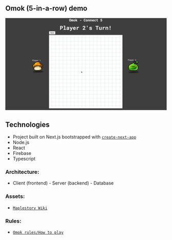 

## Omok (5-in-a-row) demo

<img src='https://github.com/EugenSong/gifs/blob/main/omok-demo1.gif' title='Omok demo1' alt='Omok demo1' />



## Technologies
- Project built on Next.js bootstrapped with [`create-next-app`](https://github.com/vercel/next.js/tree/canary/packages/create-next-app)
- Node.js 
- React 
- Firebase 
- Typescript

### Architecture: 
- Client (frontend) - Server (backend) - Database 

### Assets:
- [`Maplestory Wiki`](https://maplestory.wiki/)

### Rules: 
- [`Omok rules/How to play`](https://aeons.darkbb.com/t1048-spikeai-s-omok-strategy-guide)